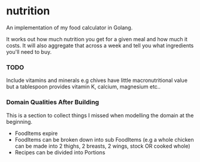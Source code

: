 # nutrition

An implementation of my food calculator in Golang.

It works out how much nutrition you get for a given meal and how much it costs.
It will also aggregate that across a week and tell you what ingredients you'll
need to buy.

### TODO

Include vitamins and minerals e.g chives have little macronutritional value but
a tablespoon provides vitamin K, calcium, magnesium etc..

### Domain Qualities After Building

This is a section to collect things I missed when modelling the domain at the
beginning.

- FoodItems expire
- FoodItems can be broken down into sub FoodItems (e.g a whole chicken can be
  made into 2 thighs, 2 breasts, 2 wings, stock OR cooked whole)
- Recipes can be divided into Portions
